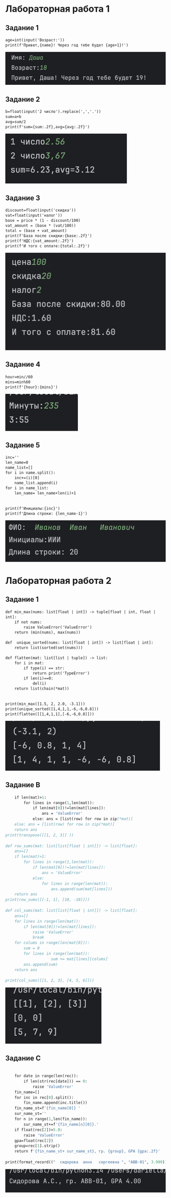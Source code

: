 # Лабораторная работа 1 
## Задание 1

``` name=input('Имя:')
age=int(input('Возраст:'))
print(f'Привет,{name}! Через год тебе будет {age+1}!') 
```
![img01!](./images/lab01/img01.png)
## Задание 2

``` a=float(input('1 число').replace(',','.'))
b=float(input('2 число').replace(',','.'))
sum=a+b
avg=sum/2
print(f'sum={sum:.2f},avg={avg:.2f}')

```
![img01!](./images/lab01/img02.png)
## Задание 3

``` price=float(input('цена'))
discount=float(input('скидка'))
vat=float(input('налог'))
base = price * (1 - discount/100)
vat_amount = (base * (vat/100))
total = (base + vat_amount)
print(f'База после скидки:{base:.2f}')
print(f'НДС:{vat_amount:.2f}')
print(f'И того с оплате:{total:.2f}')
```
![img01!](./images/lab01/img03.png)
## Задание 4

``` min=int(input('Минуты:'))
hour=min//60
mins=min%60
print(f'{hour}:{mins}')
```
![img01!](./images/lab01/img04.png)
## Задание 5

```name=input("ФИО: ")
inc=''
len_name=0
name_list=[]
for i in name.split():
    inc+=(i)[0]
    name_list.append(i)
for i in name_list:
    len_name= len_name+len(i)+1


print(f'Инициалы:{inc}')
print(f'Длина строки: {len_name-1}')
```
![img01!](./images/lab01/img05.png)

# Лабораторная работа 2
## Задание 1

```from  itertools import *
def min_max(nums: list[float | int]) -> tuple[float | int, float | int]:
    if not nums:
        raise ValueError('ValueError')
    return (min(nums), max(nums))

def  unique_sorted(nums: list[float | int]) -> list[float | int]:
    return list(sorted(set(nums)))

def flatten(mat: list[list | tuple]) -> list:
    for i in mat:
        if type(i) == str:
            return print('TypeError')
        if len(i)==0:
            del(i)
    return list(chain(*mat))


print(min_max([1.5, 2, 2.0, -3.1]))
print(unique_sorted([1,4,1,1,-6,-6,0.8]))
print(flatten([[1,4,1,1],[-6,-6,0.8]]))
```
![img01!](./images/lab02/img01.png)
## Задание B

``` def transpose(mat: list[list[float | int]]) -> list[list]:
    if len(mat)>1:
        for lines in range(1,len(mat)):
            if len(mat[0])!=len(mat[lines]):
                ans = 'ValueError'
            else: ans = [list(row) for row in zip(*mat)]
    else: ans = [list(row) for row in zip(*mat)]
    return ans
print(transpose([[1, 2, 3]] ))

def row_sums(mat: list[list[float | int]]) -> list[float]:
    ans=[]
    if len(mat)>1:
        for lines in range(1,len(mat)):
            if len(mat[0])!=len(mat[lines]):
                ans = 'ValueError'
            else:
                for lines in range(len(mat)):
                    ans.append(sum(mat[lines]))
    return ans
print(row_sums([[-1, 1], [10, -10]]))

def col_sums(mat: list[list[float | int]]) -> list[float]:
    ans=[]
    for lines in range(len(mat)):
        if len(mat[0])!=len(mat[lines]):
            raise 'ValueError'
            break
    for colums in range(len(mat[0])):
        sum = 0
        for lines in range(len(mat)):
                    sum += mat[lines][colums]
        ans.append(sum)
    return ans

print(col_sums([[1, 2, 3], [4, 5, 6]]))

```
![img01!](./images/lab02/img02.png)
## Задание C

``` def format_record(rec: tuple[str, str, float]) -> str:

    for date in range(len(rec)):
        if len(str(rec[date])) == 0:
            raise 'ValueError'
    fin_name=[]
    for inc in rec[0].split():
        fin_name.append(inc.title())
    fin_name_st=f'{fin_name[0]} '
    sur_name_st=''
    for n in range(1,len(fin_name)):
        sur_name_st+=f'{fin_name[n][0]}.'
    if float(rec[2])>5.0:
        raise 'ValueError'
    gpa=float(rec[2])
    group=rec[1].strip()
    return f'{fin_name_st+ sur_name_st}, гр. {group}, GPA {gpa:.2f}'

print(format_record(("  сидорова  анна   сергеевна ", "ABB-01", 3.999)))
```
![img01!](./images/lab02/img03.png)

